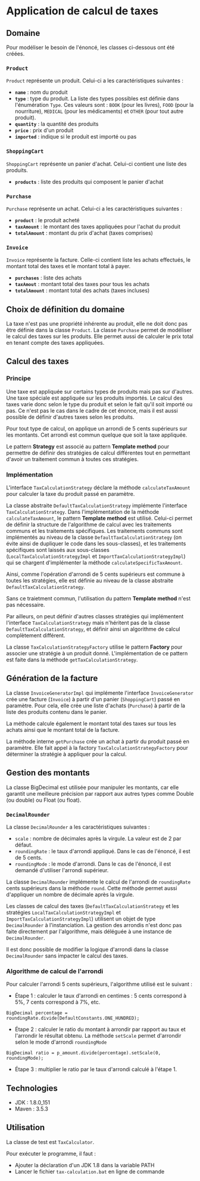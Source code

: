 # Application de calcul de taxes

## Domaine

Pour modéliser le besoin de l'énoncé, les classes ci-dessous ont été créées.

### `Product`
`Product` représente un produit. Celui-ci a les caractéristiques suivantes :
 - **`name`** : nom du produit
 - **`type`** : type du produit. La liste des types possibles est définie dans l'énumération `Type`. Ces valeurs sont : `BOOK` (pour les livres), `FOOD` (pour la nourriture), `MEDICAL` (pour les médicaments) et `OTHER` (pour tout autre produit).
 - **`quantity`** : la quantité des produits
 - **`price`** : prix d'un produit
 - **`imported`** : indique si le produit est importé ou pas

### `ShoppingCart`
`ShoppingCart` représente un panier d'achat. Celui-ci contient une liste des produits.
 - **`products`** : liste des produits qui composent le panier d'achat
 
### `Purchase`
`Purchase` représente un achat. Celui-ci a les caractéristiques suivantes :
- **`product`** : le produit acheté
- **`taxAmount`** : le montant des taxes appliquées pour l'achat du produit
- **`totalAmount`** : montant du prix d'achat (taxes comprises) 

### `Invoice`
`Invoice` représente la facture. 
Celle-ci contient liste les achats effectués, le montant total des taxes et le montant total à payer.
 - **`purchases`** : liste des achats
 - **`taxAmout`** : montant total des taxes pour tous les achats
 - **`totalAmount`** : montant total des achats (taxes incluses)

## Choix de définition du domaine 
La taxe n'est pas une propriété inhérente au produit, elle ne doit donc pas être définie dans la classe `Product`.
La classe `Purchase` permet de modéliser le calcul des taxes sur les produits. Elle permet aussi de calculer le prix total en tenant compte des taxes appliquées.

## Calcul des taxes
### Principe
Une taxe est appliquée sur certains types de produits mais pas sur d'autres. Une taxe spéciale est appliquée sur les produits importés.
Le calcul des taxes varie donc selon le type du produit et selon le fait qu'il soit importé ou pas.
Ce n'est pas le cas dans le cadre de cet énonce, mais il est aussi possible de définir d'autres taxes selon les produits.

Pour tout type de calcul, on applique un arrondi de 5 cents supérieurs sur les montants. Cet arrondi est commun quelque que soit la taxe appliquée.

Le pattern **Strategy** est associé au pattern **Template method** pour permettre de définir des stratégies de calcul différentes tout en permettant d'avoir un traitement commun à toutes ces stratégies.

### Implémentation
L'interface `TaxCalculationStrategy` déclare la méthode `calculateTaxAmount` pour calculer la taxe du produit passé en paramètre.

La classe abstraite `DefaultTaxCalculationStrategy` implémente l'interface `TaxCalculationStrategy`. Dans l'implémentation de la méthode `calculateTaxAmount`, le pattern **Template method** est utilisé.
Celui-ci permet de définir la structure de l'algorithme de calcul avec les traitements communs et les traitements spécifiques. Les traitements communs sont implémentés au niveau de la classe `DefaultTaxCalculationStrategy` (on évite ainsi de dupliquer le code dans les sous-classes), et les traitements spécifiques sont laissés aux sous-classes (`LocalTaxCalculationStrategyImpl` et `ImportTaxCalculationStrategyImpl`) qui se chargent d'implémenter la méthode `calculateSpecificTaxAmount`.

Ainsi, comme l'opération d'arrondi de 5 cents supérieurs est commune à toutes les stratégies, elle est définie au niveau de la classe abstraite `DefaultTaxCalculationStrategy`.

Sans ce traietment commun, l'utilisation du pattern **Template method** n'est pas nécessaire.

Par ailleurs, on peut définir d'autres classes stratégies qui implémentent l'interface `TaxCalculationStrategy` mais n'héritent pas de la classe `DefaultTaxCalculationStrategy`, et définir ainsi un algorithme de calcul complètement différent.

La classe `TaxCalculationStrategyFactory` utilise le pattern **Factory** pour associer une stratégie à un produit donné. L'implémentation de ce pattern est faite dans la méthode `getTaxCalculationStrategy`.

## Génération de la facture
La classe `InvoiceGeneratorImpl` qui implémente l'interface `InvoiceGenerator` crée une facture (`Invoice`) à partir d'un panier (`ShoppingCart`) passé en paramètre. Pour cela, elle crée une liste d'achats (`Purchase`) à partir de la liste des produits contenu dans le panier.

La méthode calcule également le montant total des taxes sur tous les achats ainsi que le montant total de la facture.

La méthode interne `getPurchase` crée un achat à partir du produit passé en paramètre. Elle fait appel à la factory `TaxCalculationStrategyFactory` pour déterminer la stratégie à appliquer pour la calcul.

## Gestion des montants
La classe BigDecimal est utilisée pour manipuler les montants, car elle garantit une meilleure précision par rapport aux autres types comme Double (ou double) ou Float (ou float).

### `DecimalRounder`
La classe `DecimalRounder` a les caractéristiques suivantes :
 - `scale` : nombre de décimales après la virgule. La valeur est de 2 par défaut.
 - `roundingRate` : le taux d'arrondi appliqué. Dans le cas de l'énoncé, il est de 5 cents.
 - `roundingMode` : le mode d'arrondi. Dans le cas de l'énoncé, il est demandé d'utiliser l'arrondi supérieur.
 
La classe `DecimalRounder` implémente le calcul de l'arrondi de `roundingRate` cents supérieurs dans la méthode `round`. Cette méthode permet aussi d'appliquer un nombre de décimale après la virgule.

Les classes de calcul des taxes (`DefaultTaxCalculationStrategy` et les stratégies `LocalTaxCalculationStrategyImpl` et `ImportTaxCalculationStrategyImpl`) utilisent un objet de type `DecimalRounder` à l'instanciation.
La gestion des arrondis n'est donc pas faite directement par l'algorithme, mais déléguée à une instance de `DecimalRounder`.

Il est donc possible de modifier la logique d'arrondi dans la classe `DecimalRounder` sans impacter le calcul des taxes.

### Algorithme de calcul de l'arrondi
Pour calculer l'arrondi 5 cents supérieurs, l'algorithme utilisé est le suivant :
 - Étape 1 : calculer le taux d'arrondi en centimes : 5 cents correspond à 5%, 7 cents correspond à 7%, etc.
 ```
 BigDecimal percentage = roundingRate.divide(DefaultConstants.ONE_HUNDRED);
 ```
 
 - Étape 2 : calculer le ratio du montant à arrondir par rapport au taux et l'arrondir le résultat obtenu. La méthode `setScale` permet d'arrondir selon le mode d'arrondi `roundingMode`
 ```
 BigDecimal ratio = p_amount.divide(percentage).setScale(0, roundingMode);
 ```
 
 - Étape 3 : multiplier le ratio par le taux d'arrondi calculé à l'étape 1.

## Technologies
 - JDK : 1.8.0_151
 - Maven : 3.5.3

## Utilisation
La classe de test est `TaxCalculator`.

Pour exécuter le programme, il faut : 
 - Ajouter la déclaration d'un JDK 1.8 dans la variable PATH
 - Lancer le fichier `tax-calculation.bat` en ligne de commande

